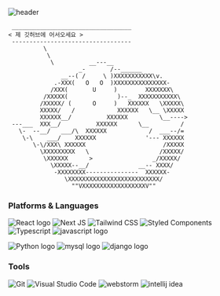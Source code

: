 ![header](https://capsule-render.vercel.app/api?type=waving&color=B4A7D6&height=200&section=header&text=iamjunyeong&fontSize=90&fontColor=5E5858)

```
 __________________________________
< 제 깃허브에 어서오세요 >
 ----------------------------------
          \
           \
            \          __---__
                    _-       /--______
               __--( /     \ )XXXXXXXXXXX\v.
             .-XXX(   O   O  )XXXXXXXXXXXXXXX-
            /XXX(       U     )        XXXXXXX\
          /XXXXX(              )--_  XXXXXXXXXXX\
         /XXXXX/ (      O     )   XXXXXX   \XXXXX\
         XXXXX/   /            XXXXXX   \__ \XXXXX
         XXXXXX__/          XXXXXX         \__---->
 ---___  XXX__/          XXXXXX      \__         /
   \-  --__/   ___/\  XXXXXX            /  ___--/=
    \-\    ___/    XXXXXX              '--- XXXXXX
       \-\/XXX\ XXXXXX                      /XXXXX
         \XXXXXXXXX   \                    /XXXXX/
          \XXXXXX      >                 _/XXXXX/
            \XXXXX--__/              __-- XXXX/
             -XXXXXXXX---------------  XXXXXX-
                \XXXXXXXXXXXXXXXXXXXXXXXXXX/
                  ""VXXXXXXXXXXXXXXXXXXV""
```

### Platforms & Languages
![React logo](https://img.shields.io/badge/React-61DAFB.svg?&style=for-the-badge&logo=React&logoColor=white)
![Next JS](https://img.shields.io/badge/Next.js-000000.svg?&style=for-the-badge&logo=Next.js&logoColor=white)
![Tailwind CSS](https://img.shields.io/badge/Tailwind%20CSS-06B6D4.svg?&style=for-the-badge&logo=Tailwind%20CSS&logoColor=white)
![Styled Components](https://img.shields.io/badge/styledcomponents-DB7093.svg?&style=for-the-badge&logo=Styled%20Components&logoColor=white)
![Typescript](https://img.shields.io/badge/Typescript-3178C6.svg?&style=for-the-badge&logo=Typescript&logoColor=white)
![javascript logo](https://img.shields.io/badge/javascript-F7DF1E.svg?&style=for-the-badge&logo=javascript&logoColor=white)

![Python logo](https://img.shields.io/badge/Python-3776AB.svg?&style=for-the-badge&logo=Python&logoColor=white)
![mysql logo](https://img.shields.io/badge/mysql-4479A1.svg?&style=for-the-badge&logo=mysql&logoColor=white)
![django logo](https://img.shields.io/badge/django-092E20.svg?&style=for-the-badge&logo=django&logoColor=white)



### Tools
![Git](https://img.shields.io/badge/Git-F05032.svg?&style=for-the-badge&logo=Git&logoColor=white)
![Visual Studio Code](https://img.shields.io/badge/Visual%20Studio%20Code-007ACC.svg?&style=for-the-badge&logo=Visual%20Studio%20Code&logoColor=white)
![webstorm](https://img.shields.io/badge/webstorm-000000.svg?&style=for-the-badge&logo=webstorm&logoColor=white)
![intellij idea](https://img.shields.io/badge/intellij%20idea-000000.svg?&style=for-the-badge&logo=intellij%20idea&logoColor=white)


